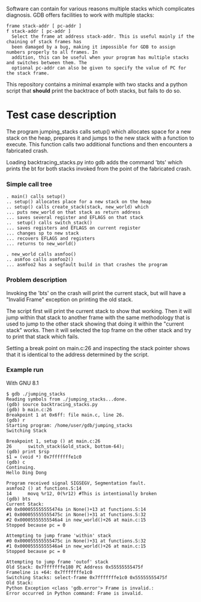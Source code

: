 Software can contain for various reasons multiple stacks which complicates diagnosis. GDB offers facilities to 
work with multiple stacks:

```
frame stack-addr [ pc-addr ]
f stack-addr [ pc-addr ]
  Select the frame at address stack-addr. This is useful mainly if the chaining of stack frames has
  been damaged by a bug, making it impossible for GDB to assign numbers properly to all frames. In
  addition, this can be useful when your program has multiple stacks and switches between them. The 
  optional pc-addr can also be given to specify the value of PC for the stack frame.
```

This repository contains a minimal example with two stacks and a python script that **should** print the backtrace of both
stacks, but fails to do so.


# Test case description
The program jumping\_stacks calls setup() which allocates space for a new stack on the heap, prepares it and jumps to the new stack with a function to execute. This function calls two additional functions and then encounters a fabricated crash.

Loading backtracing\_stacks.py into gdb adds the command 'bts' which prints the bt for both stacks invoked from the point
of the fabricated crash.

### Simple call tree
```
. main() calls setup()
.. setup() allocates place for a new stack on the heap
.. setup() calls create_stack(stack, new_world) which
... puts new_world on that stack as return address
... saves several register and EFLAGS on that stack
..  setup() calls switch_stack()
... saves registers and EFLAGS on current register
... changes sp to new stack
... recovers EFLAGS and registers
... returns to new_world()

. new_world calls asmfoo()
.. asmfoo calls asmfoo2()
... asmfoo2 has a segfault build in that crashes the program 
```


### Problem description

Invoking the 'bts' on the crash will print the current stack, but will have a "Invalid Frame" exception on printing the 
old stack.

The script first will print the current stack to show that working. Then it will jump within that stack to another frame
with the same methodology that is used to jump to the other stack showing that doing it within
the "current stack" works. Then it will selected the top frame on the other stack and try to print that
stack which fails.

Setting a break point on main.c:26 and inspecting the stack pointer shows that it is identical to the address determined 
by the script.


### Example run

With GNU 8.1

```
$ gdb ./jumping_stacks 
Reading symbols from ./jumping_stacks...done.
(gdb) source backtracing_stacks.py 
(gdb) b main.c:26
Breakpoint 1 at 0x6ff: file main.c, line 26.
(gdb) r
Starting program: /home/user/gdb/jumping_stacks 
Switching Stack

Breakpoint 1, setup () at main.c:26
26		switch_stack(&old_stack, bottom-64); 
(gdb) print $rsp
$1 = (void *) 0x7fffffffe1c0
(gdb) c
Continuing.
Hello Ding Dong

Program received signal SIGSEGV, Segmentation fault.
asmfoo2 () at functions.S:14
14		movq %r12, 0(%r12) #This is intentionally broken
(gdb) bts
Current Stack:
#0 0x000055555555474a in None()+13 at functions.S:14
#1 0x000055555555475c in None()+31 at functions.S:32
#2 0x00005555555546a4 in new_world()+26 at main.c:15
Stopped because pc = 0

Attempting to jump frame 'within' stack
#0 0x000055555555475c in None()+31 at functions.S:32
#1 0x00005555555546a4 in new_world()+26 at main.c:15
Stopped because pc = 0

Attempting to jump frame 'outof' stack
Old Stack: 0x7fffffffe180 PC Address 0x55555555475f
Frameline is +64: 0x7fffffffe1c0
Switching Stacks: select-frame 0x7fffffffe1c0 0x55555555475f
Old Stack:
Python Exception <class 'gdb.error'> Frame is invalid.: 
Error occurred in Python command: Frame is invalid.

```

